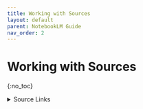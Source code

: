 ```yaml
---
title: Working with Sources
layout: default
parent: NotebookLM Guide
nav_order: 2
---
```

# Working with Sources
{:no_toc}

<details close markdown="block">
<summary>Source Links</summary>

**Add as PDFs**

<a href="/assets/files/2023-q4-earnings-transcript.pdf" download="2023-q4-earnings-transcript.pdf" target="_blank">Alphabet Earnings Call Transcript 2023 Q4</a>

<a href="/assets/files/2022-q4-earnings-transcript.pdf" download="2022-q4-earnings-transcript.pdf" target="_blank">Alphabet Earnings Call Transcript 2022 Q4</a>

<a href="/assets/files/2021-q4-earnings-transcript.pdf" download="2021-q4-earnings-transcript.pdf" target="_blank">Alphabet Earnings Call Transcript 2021 Q4</a>


**Add as copied text**

<a href="/assets/files/form10k-item1a-2023.txt" download="form10k-item1a-2023.txt" target="_blank">Alphabet Form 10-K Item 1A 2023</a>

<a href="/assets/files/form10k-item1a-2022.txt" download="form10k-item1a-2022.txt" target="_blank">Alphabet Form 10-K Item 1A 2022</a>

<a href="/assets/files/form10k-item1a-2021.txt" download="form10k-item1a-2021.txt" target="_blank">Alphabet Form 10-K Item 1A 2021</a>

**Add as Google Docs**


```
https://docs.google.com/document/d/19TiZiJhSFw5RFQ7tXmOwo5cBjNzTinsQUd0tw0fjqv0/edit?usp=sharing
```

```
https://docs.google.com/document/d/1L6hVPMn5tzfvXzHC8G1xt5gzQa9qwWJZPcmwG0dogoo/edit?usp=sharing
```

```
https://docs.google.com/document/d/1ICchcF-2iHQNp-Yid7SOWsXiY-WHKwaIRs1zVWmJnQs/edit?usp=sharing
```


**Add as links**


```
https://abc.xyz/assets/e0/41/5972aa12b89a8e1954900055b3df/0c9934bb7f7fde636dc0366589df5ca0.html
```

```
https://abc.xyz/assets/12/e0/b30cbbc2e5cf7ca8952690d9c123/0e73ce27bbcd63b1fd01ba95425d55ea.html
```

```
https://abc.xyz/assets/99/13/6c33e12465662b6e5dfdaf7629e1/cc2227c186c921826062580d4bbd819b.html
```

**Add as YouTube videos**


```
https://www.youtube.com/watch?v=OsxwBmp3iFU
```

```
https://www.youtube.com/watch?v=5puu3kN9l7c
```

</details>